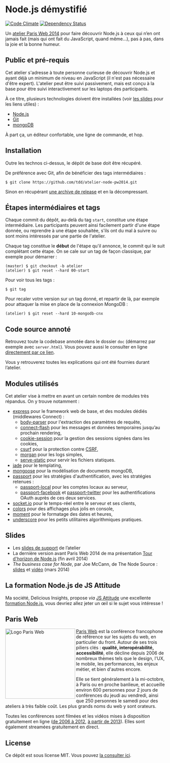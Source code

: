 Node.js démystifié
==================

[![Code Climate](https://codeclimate.com/github/tdd/atelier-node-pw2014/badges/gpa.svg)](https://codeclimate.com/github/tdd/atelier-node-pw2014)
[![Dependency Status](https://gemnasium.com/tdd/atelier-node-pw2014.svg)](https://gemnasium.com/tdd/atelier-node-pw2014)

Un [atelier Paris Web 2014]() pour faire découvrir Node.js à ceux qui n’en ont jamais fait (mais qui ont fait du JavaScript, quand même…), pas à pas, dans la joie et la bonne humeur.

## Public et pré-requis

Cet atelier s'adresse à toute personne curieuse de découvrir Node.js et ayant déjà un minimum de niveau en JavaScript (il n'est pas nécessaire d'être expert).  L'atelier peut être suivi passivement, mais est conçu à la base pour être suivi interactivement sur les laptops des participants.

À ce titre, plusieurs technologies doivent être installées (voir [les slides](http://tdd.github.io/atelier-node-pw2014/) pour les liens utiles) :

  * [Node.js](http://nodejs.org/)
  * [Git](http://git-scm.com/)
  * [mongoDB](http://www.mongodb.org/)

À part ça, un éditeur confortable, une ligne de commande, et hop.

## Installation

Outre les technos ci-dessus, le dépôt de base doit être récupéré.

De préférence avec Git, afin de bénéficier des tags intermédiaires :

    $ git clone https://github.com/tdd/atelier-node-pw2014.git

Sinon en récupérant [une archive de release](https://github.com/tdd/atelier-node-pw2014/releases) et en la décompressant.

## Étapes intermédiaires et tags

Chaque commit du dépôt, au-delà du tag `start`, constitue une étape intermédiaire.  Les participants peuvent ainsi facilement partir d'une étape donnée, ou reprendre à une étape souhaitée, s'ils ont du mal à suivre ou sont moins intéressés par une partie de l'atelier.

Chaque tag constitue le **début** de l'étape qu'il annonce, le commit qui le suit complétant cette étape.  On se cale sur un tag de façon classique, par exemple pour démarrer :

    (master) $ git checkout -b atelier
    (atelier) $ git reset --hard 00-start

Pour voir tous les tags :

    $ git tag

Pour recaler votre version sur un tag donné, et repartir de là, par exemple pour attaquer la mise en place de la connexion MongoDB :

    (atelier) $ git reset --hard 10-mongodb-cnx

## Code source annoté

Retrouvez toute la codebase annotée dans le dossier `doc` (démarrez par exemple avec `server.html`).  Vous pouvez aussi le consulter en ligne [directement par ce lien](http://delicious-insights.com/talks/parisweb2014-node-annotated/server.html).

Vous y retrouverez toutes les explications qui ont été fournies durant l’atelier.

## Modules utilisés

Cet atelier vise à mettre en avant un certain nombre de modules très répandus.  On y trouve notamment :

  * [express](http://expressjs.com/) pour le framework web de base, et des modules dédiés (middlewares Connect) :
    * [body-parser](https://github.com/expressjs/body-parser) pour l'extraction des paramètres de requête,
    * [connect-flash](https://github.com/jaredhanson/connect-flash) pour les messages et données temporaires jusqu’au prochain rendering,
    * [cookie-session](https://github.com/expressjs/cookie-session) pour la gestion des sessions signées dans les cookies,
    * [csurf](https://github.com/expressjs/csurf) pour la protection contre [CSRF](https://fr.wikipedia.org/wiki/Cross-Site_Request_Forgery),
    * [morgan](https://github.com/expressjs/morgan) pour les logs simples,
    * [serve-static](https://github.com/expressjs/serve-static) pour servir les fichiers statiques.
  * [jade](http://jade-lang.com/) pour le templating,
  * [mongoose](http://mongoosejs.com/) pour la modélisation de documents mongoDB,
  * [passport](http://passportjs.org/) pour les stratégies d'authentification, avec les stratégies retenues :
    * [passport-local](https://github.com/jaredhanson/passport-local) pour les comptes locaux au serveur,
    * [passport-facebook](https://github.com/jaredhanson/passport-facebook) et [passport-twitter](https://github.com/jaredhanson/passport-twitter) pour les authentifications OAuth auprès de ces deux services.
  * [socket.io](http://socket.io/) pour le temps-réel entre le serveur et ses clients,
  * [colors](https://github.com/Marak/colors.js) pour des affichages plus jolis en console,
  * [moment](http://momentjs.com/) pour le formatage des dates et heures,
  * [underscore](http://underscorejs.org/) pour les petits utilitaires algorithmiques pratiques.

## Slides

  * Les [slides de support](http://tdd.github.io/atelier-node-pw2014/) de l’atelier
  * La dernière version avant Paris Web 2014 de ma présentation [Tour d'horizon de Node.js](http://delicious-insights.com/talks/mixit-node/) (fin avril 2014)
  * *The business case for Node*, par Joe McCann, de The Node Source : [slides](http://fr.slideshare.net/joemccann/the-business-case-for-node) et [vidéo](https://www.youtube.com/watch?v=bqLXjNbMZpY) (mars 2014)

## La formation Node.js de JS Attitude

Ma société, Delicious Insights, propose *via* [JS Attitude](http://www.js-attitude.fr/) une excellente [formation Node.js](http://www.js-attitude.fr/node-js/), vous devriez allez jeter un œil si le sujet vous intéresse !

## Paris Web

<a href="http://www.paris-web.fr/"><img src="http://www.paris-web.fr/telechargements/non-date/LOGO-PARISWEB.png" alt="Logo Paris Web" align="left" width="220"></a>

[Paris Web](http://www.paris-web.fr/) est la conférence francophone de référence sur les sujets du web, en particulier du front.  Autour de ses trois piliers clés : **qualité, interopérabilité, accessibilité**, elle décline depuis 2006 de nombreux thèmes tels que le design, l'UX, le mobile, les performances, les enjeux métier, et bien d'autres encore.

Elle se tient généralement à la mi-octobre, à Paris ou en proche banlieue, et accueille environ 600 personnes pour 2 jours de conférences du jeudi au vendredi, ainsi que 250 personnes le samedi pour des ateliers à très faible coût.  Les plus grands noms du web y sont orateurs.

Toutes les conférences sont filmées et les vidéos mises à disposition gratuitement en ligne ([de 2006 à 2012](http://www.dailymotion.com/playlists/user/parisweb/1), [à partir de 2013](http://vimeo.com/parisweb)).  Elles sont également streamées gratuitement en direct.

## License

Ce dépôt est sous license MIT.  Vous pouvez [la consulter ici](https://github.com/tdd/atelier-node-pw2014/blob/master/LICENSE).
